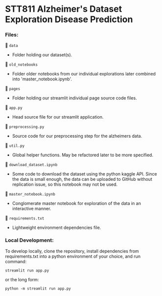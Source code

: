 # STT811 Alzheimer's Dataset Exploration Disease Prediction

### Files:

📁 `data`
- Folder holding our dataset(s).

📁 `old_notebooks`
- Folder older notebooks from our individual explorations later combined into 'master_notebook.ipynb'.

📁 `pages`
- Folder holding our streamlit individual page source code files.

📄 `app.py`
- Head source file for our streamlit application.

📄 `preprocessing.py`
- Source code for our preprocessing step for the alzheimers data.

📄 `util.py`
- Global helper functions. May be refactored later to be more specified.

📔 `download_dataset.ipynb`
- Some code to download the dataset using the python kaggle API. Since the data is small enough, the data can be uploaded to GitHub without replication issue, so this notebook may not be used.

📓 `master_notebook.ipynb`
- Conglomerate master notebook for exploration of the data in an interactive manner.

📄 `requirements.txt`
- Lightweight environment dependencies file.


### Local Development:

To develop locally, clone the repository, install dependencies from requirements.txt into a python environment of your choice, and run command:

`streamlit run app.py`

or the long form:

`python -m streamlit run app.py`
